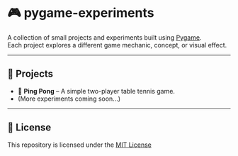 # 🎮 pygame-experiments

A collection of small projects and experiments built using [Pygame](https://www.pygame.org/).  
Each project explores a different game mechanic, concept, or visual effect.

---
## 📂 Projects 
- 🏓 **Ping Pong** – A simple two-player table tennis game.
- (More experiments coming soon...)

---

## 📜 License
This repository is licensed under the [MIT License](LICENSE)
